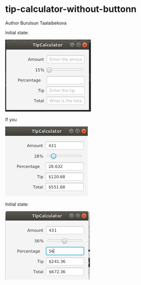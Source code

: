 # tip-calculator-without-buttonn

Author Burulsun Taalaibekova

Initial state:

![](ScreenShots/initilaal.jpeg)



If you

![](ScreenShots/slider.jpeg)


Initial state:

![](ScreenShots/textInpput.jpeg)
